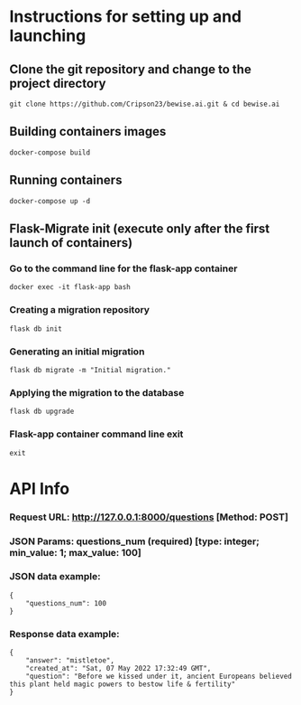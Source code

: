 # Instructions for setting up and launching
## Сlone the git repository and change to the project directory
```
git clone https://github.com/Cripson23/bewise.ai.git & cd bewise.ai
```
## Building containers images
```
docker-compose build
```
## Running containers
```
docker-compose up -d
```
## Flask-Migrate init (execute only after the first launch of containers)
### Go to the command line for the flask-app container
```
docker exec -it flask-app bash
```
### Creating a migration repository
```
flask db init
```
### Generating an initial migration
```
flask db migrate -m "Initial migration."
```
### Applying the migration to the database
```
flask db upgrade
```
### Flask-app container command line exit
```
exit
```
# API Info
### Request URL: http://127.0.0.1:8000/questions [Method: POST]
### JSON Params: questions_num (required) [type: integer; min_value: 1; max_value: 100]
### JSON data example:
```
{
    "questions_num": 100
}
```
### Response data example:
```
{
    "answer": "mistletoe",
    "created_at": "Sat, 07 May 2022 17:32:49 GMT",
    "question": "Before we kissed under it, ancient Europeans believed this plant held magic powers to bestow life & fertility"
}
```
